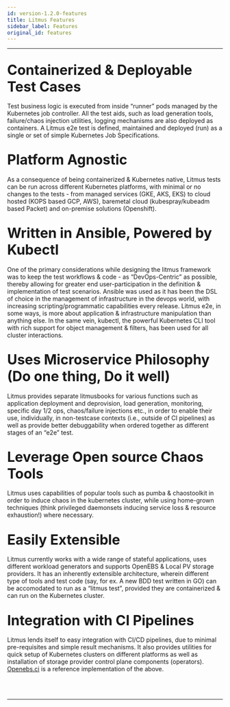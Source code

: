 ```yaml
---
id: version-1.2.0-features
title: Litmus Features
sidebar_label: Features
original_id: features
---
```

------

## <font size="6">Containerized & Deployable Test Cases</font>

Test business logic is executed from inside “runner” pods managed by the Kubernetes 
job controller. All the test aids, such as load generation tools, failure/chaos 
injection utilities, logging mechanisms are also deployed as containers. A Litmus 
e2e test is defined, maintained and deployed (run) as a single or set of simple 
Kubernetes Job Specifications.

## <font size="6">Platform Agnostic</font>

As a consequence of being containerized & Kubernetes native, Litmus tests can be run 
across different Kubernetes platforms, with minimal or no changes to the tests - from 
managed services (GKE, AKS, EKS) to cloud hosted (KOPS based GCP, AWS), baremetal 
cloud (kubespray/kubeadm based Packet) and on-premise solutions (Openshift).

## <font size="6">Written in Ansible, Powered by Kubectl</font>

One of the primary considerations while designing the litmus framework was to keep 
the test workflows & code - as  “DevOps-Centric” as possible, thereby allowing for 
greater end user-participation in the definition & implementation of test scenarios. 
Ansible was used as it has been the DSL of choice in the management of infrastructure 
in the devops world, with increasing scripting/programmatic capabilities every release. 
Litmus e2e, in some ways, is more about application & infrastructure manipulation 
than anything else. In the same vein, kubectl, the powerful Kubernetes CLI tool with 
rich support for object management & filters, has been used for all cluster interactions.

## <font size="6">Uses Microservice Philosophy (Do one thing, Do it well)</font>

Litmus provides separate litmusbooks for various functions such as application deployment 
and deprovision, load generation, monitoring, specific day 1/2 ops, chaos/failure 
injections etc., in order to enable their use, individually, in non-testcase contexts 
(i.e., outside of CI pipelines) as well as provide better debuggability when ordered 
together as different stages of an “e2e” test. 

## <font size="6">Leverage Open source Chaos Tools</font>

Litmus uses capabilities of popular tools such as pumba & chaostoolkit in order to 
induce chaos in the kubernetes cluster, while using home-grown techniques 
(think privileged daemonsets inducing service loss & resource exhaustion!) where 
necessary.

## <font size="6">Easily Extensible</font>

Litmus currently works with a wide range of stateful applications, uses different 
workload generators and supports OpenEBS & Local PV storage providers. It has an 
inherently extensible architecture, wherein different type of tools and test code 
(say, for ex. A new BDD test written in GO) can be accomodated to run as a “litmus test”, 
provided they are containerized & can run on the Kubernetes cluster. 

## <font size="6">Integration with CI Pipelines</font>

Litmus lends itself to easy integration with CI/CD pipelines, due to minimal 
pre-requisites and simple result mechanisms. It also provides utilities for quick setup 
of Kubernetes clusters on different platforms as well as installation of storage provider 
control plane components (operators). [Openebs.ci](https://openebs.ci) is a reference 
implementation of the above. 



<br>

<br>

<hr>

<br>

<br>
